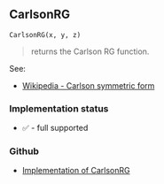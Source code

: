 ## CarlsonRG

```
CarlsonRG(x, y, z)
```

> returns the Carlson RG function.

See:  
* [Wikipedia - Carlson symmetric form](https://en.wikipedia.org/wiki/Carlson_symmetric_form)  
 






### Implementation status

* &#x2705; - full supported

### Github

* [Implementation of CarlsonRG](https://github.com/axkr/symja_android_library/blob/master/symja_android_library/matheclipse-core/src/main/java/org/matheclipse/core/builtin/EllipticIntegrals.java#L293) 
